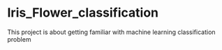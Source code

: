 # Iris_Flower_classification
This project is about getting familiar with machine learning classification problem
